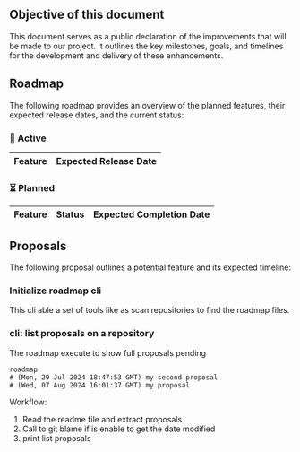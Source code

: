 ## Objective of this document

This document serves as a public declaration of the improvements that will be made to our project. It outlines the key milestones, goals, and timelines for the development and delivery of these enhancements.

## Roadmap

The following roadmap provides an overview of the planned features, their expected release dates, and the current status:

### 🚧 Active

<!--
| Feature | Expected Release Date |
| --- | --- |
| User Interface Updates | Q2 2023 |
| Improved Performance | Q3 2023 |
-->

| Feature | Expected Release Date |
| --- | --- |

### ⏳ Planned

<!--
| Feature | Status | Expected Completion Date |
| --- | --- | --- |
| Bug Fixing | In Progress | March 15, 2023 |
| New Features Development | In Progress | April 30, 2023 |
-->

| Feature | Status | Expected Completion Date |
| --- | --- | --- |

## Proposals

The following proposal outlines a potential feature and its expected timeline:

<!--
### Proposal: [Insert Proposal Title]

[Description]
-->

### Initialize roadmap cli

This cli able a set of tools like as scan repositories to find the roadmap files.

### cli: list proposals on a repository

The roadmap execute to show full proposals pending

```shell
roadmap
# (Mon, 29 Jul 2024 18:47:53 GMT) my second proposal
# (Wed, 07 Aug 2024 16:01:37 GMT) my proposal
```

Workflow:

1. Read the readme file and extract proposals
2. Call to git blame if is enable to get the date modified
3. print list proposals

